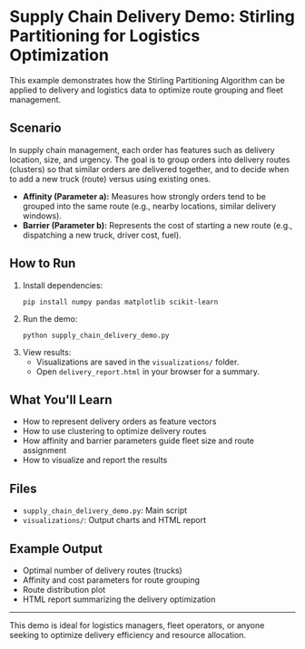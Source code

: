 # Supply Chain Delivery Demo: Stirling Partitioning for Logistics Optimization

This example demonstrates how the Stirling Partitioning Algorithm can be applied to delivery and logistics data to optimize route grouping and fleet management.

## Scenario

In supply chain management, each order has features such as delivery location, size, and urgency. The goal is to group orders into delivery routes (clusters) so that similar orders are delivered together, and to decide when to add a new truck (route) versus using existing ones.

- **Affinity (Parameter a):** Measures how strongly orders tend to be grouped into the same route (e.g., nearby locations, similar delivery windows).
- **Barrier (Parameter b):** Represents the cost of starting a new route (e.g., dispatching a new truck, driver cost, fuel).

## How to Run

1. Install dependencies:
   ```
   pip install numpy pandas matplotlib scikit-learn
   ```
2. Run the demo:
   ```
   python supply_chain_delivery_demo.py
   ```
3. View results:
   - Visualizations are saved in the `visualizations/` folder.
   - Open `delivery_report.html` in your browser for a summary.

## What You'll Learn

- How to represent delivery orders as feature vectors
- How to use clustering to optimize delivery routes
- How affinity and barrier parameters guide fleet size and route assignment
- How to visualize and report the results

## Files

- `supply_chain_delivery_demo.py`: Main script
- `visualizations/`: Output charts and HTML report

## Example Output

- Optimal number of delivery routes (trucks)
- Affinity and cost parameters for route grouping
- Route distribution plot
- HTML report summarizing the delivery optimization

---

This demo is ideal for logistics managers, fleet operators, or anyone seeking to optimize delivery efficiency and resource allocation.
